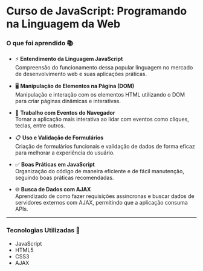 # Curso de JavaScript: Programando na Linguagem da Web

### O que foi aprendido 📚

- ⚡ **Entendimento da Linguagem JavaScript**  
  Compreensão do funcionamento dessa popular linguagem no mercado de desenvolvimento web e suas aplicações práticas.

- 🖥️ **Manipulação de Elementos na Página (DOM)**  
  Manipulação e interação com os elementos HTML utilizando o DOM para criar páginas dinâmicas e interativas.

- 🎯 **Trabalho com Eventos do Navegador**  
  Tornar a aplicação mais interativa ao lidar com eventos como cliques, teclas, entre outros.

- 📋 **Uso e Validação de Formulários**  
  Criação de formulários funcionais e validação de dados de forma eficaz para melhorar a experiência do usuário.

- ✅ **Boas Práticas em JavaScript**  
  Organização do código de maneira eficiente e de fácil manutenção, seguindo boas práticas recomendadas.

- 🌐 **Busca de Dados com AJAX**  
  Aprendizado de como fazer requisições assíncronas e buscar dados de servidores externos com AJAX, permitindo que a aplicação consuma APIs.

---

### Tecnologias Utilizadas 🚀

- JavaScript
- HTML5
- CSS3
- AJAX
